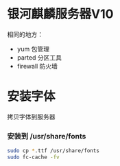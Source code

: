 # 银河麒麟服务器V10

相同的地方：

- yum 包管理
- parted 分区工具
- firewall 防火墙

# 安装字体

拷贝字体到服务器

### 安装到 /usr/share/fonts

```bash
sudo cp *.ttf /usr/share/fonts
sudo fc-cache -fv
```

